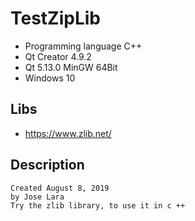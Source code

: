 # TestZipLib
* Programming language C++
* Qt Creator 4.9.2
* Qt 5.13.0 MinGW 64Bit
* Windows 10
## Libs
* https://www.zlib.net/
## Description
```
Created August 8, 2019
by Jose Lara
Try the zlib library, to use it in c ++
```
